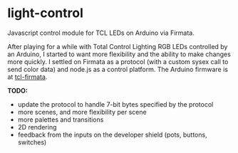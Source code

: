 # light-control
Javascript control module for TCL LEDs on Arduino via Firmata.

After playing for a while with Total Control Lighting RGB LEDs controlled by an
Arduino, I started to want more flexibility and the ability to make changes
more quickly. I settled on Firmata as a protocol (with a custom sysex call to
send color data) and node.js as a control platform. The Arduino firmware is at
[tcl-firmata](https://github.com/jphays/tcl-firmata).

__TODO:__
- update the protocol to handle 7-bit bytes specified by the protocol
- more scenes, and more flexibility per scene
- more palettes and transitions
- 2D rendering
- feedback from the inputs on the developer shield (pots, buttons, switches)
